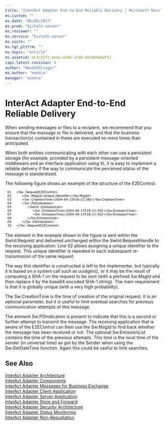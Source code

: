 ```yaml
---
title: "InterAct Adapter End-to-End Reliable Delivery | Microsoft Docs"
ms.custom: ""
ms.date: "06/08/2017"
ms.prod: "biztalk-server"
ms.reviewer: ""
ms.service: "biztalk-server"
ms.suite: ""
ms.tgt_pltfrm: ""
ms.topic: "article"
ms.assetid: ac7c22f2-ee4a-4e9b-af40-da7eb58daf51
caps.latest.revision: 4
author: "MandiOhlinger"
ms.author: "mandia"
manager: "anneta"
---
```

# InterAct Adapter End-to-End Reliable Delivery
When sending messages or files to a recipient, we recommend that you ensure that the message or file is delivered, and that the business transaction(s) contained in these are executed no more times than anticipated.  
  
 When both entities communicating with each other can use a persistent storage (for example, provided by a persistent message-oriented middleware and an interface application using it), it is easy to implement a reliable delivery if the way to communicate the perceived status of the message is standardized.  
  
 The following figure shows an example of the structure of the E2EControl.  
  
 ![End&#45;to&#45;end control](../../adapters-and-accelerators/fileact-interact/media/63e39b43-118e-4572-9d75-21770253a1ee.gif "63e39b43-118e-4572-9d75-21770253a1ee")  
  
 The element in the example shown in the figure is sent within the SwInt:Request and delivered unchanged within the SwInt:RequestHandle to the receiving application. Line 02 allows assigning a unique identifier to the request. This unique identifier is repeated in each subsequent re-transmission of the same request.  
  
 The way this identifier is constructed is left to the implementer, but typically it is based on a system call such as uuidgen(), or it may be the result of computing a SHA-1 on the request to be sent (with a prefixed Sw:MsgId and then replace it by the base64 encoded SHA-1 string). The main requirement is that it is globally unique (with a very high probability).  
  
 The Sw:CreationTime is the time of creation of the original request. It is an optional parameter, but it is useful to limit eventual searches for previous communication attempts of this message.  
  
 The element Sw:PDIndication is present to indicate that this is a second or further attempt to transmit the message. The receiving application that is aware of the E2EControl can then use the Sw:MsgId to find back whether the message has been received or not. The optional Sw:EmissionList contains the time of the previous attempts. This time is the local time of the sender (in universal time) as got by the Sender when using the Sw:GetDateTime function. Again this could be useful to limit searches.  
  
## See Also  
 [InterAct Adapter Architecture](../../adapters-and-accelerators/fileact-interact/interact-adapter-architecture.md)   
 [InterAct Adapter Components](../../adapters-and-accelerators/fileact-interact/interact-adapter-components.md)   
 [InterAct Adapter Messages for Business Exchange](../../adapters-and-accelerators/fileact-interact/interact-adapter-messages-for-business-exchange.md)   
 [InterAct Adapter Client Application](../../adapters-and-accelerators/fileact-interact/interact-adapter-client-application.md)   
 [InterAct Adapter Server Application](../../adapters-and-accelerators/fileact-interact/interact-adapter-server-application.md)   
 [InterAct Adapter Store and Forward](../../adapters-and-accelerators/fileact-interact/interact-adapter-store-and-forward.md)   
 [InterAct Adapter Security Architecture](../../adapters-and-accelerators/fileact-interact/interact-adapter-security-architecture.md)   
 [InterAct Adapter Status Monitoring](../../adapters-and-accelerators/fileact-interact/interact-adapter-status-monitoring.md)   
 [InterAct Adapter Non-Repudiation](../../adapters-and-accelerators/fileact-interact/interact-adapter-non-repudiation.md)